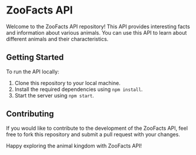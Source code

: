 # ZooFacts API

Welcome to the ZooFacts API repository! This API provides interesting facts and information about various animals. You can use this API to learn about different animals and their characteristics.

## Getting Started

To run the API locally:

1. Clone this repository to your local machine.
2. Install the required dependencies using `npm install`.
3. Start the server using `npm start`.

## Contributing

If you would like to contribute to the development of the ZooFacts API, feel free to fork this repository and submit a pull request with your changes.

Happy exploring the animal kingdom with ZooFacts API!

